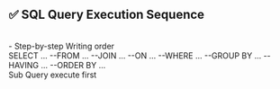 ## ✅ SQL Query Execution Sequence 
<br> - Step-by-step Writing order
<br>  SELECT ... --FROM ... --JOIN ... --ON ... --WHERE ... --GROUP BY ... --HAVING ... --ORDER BY ... 
<br>  Sub Query execute first  

